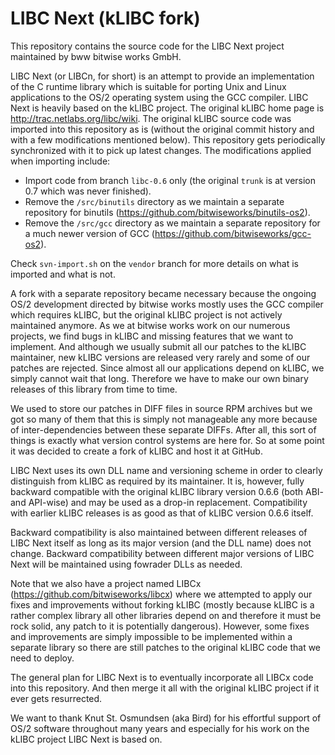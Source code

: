 # LIBC Next (kLIBC fork)

This repository contains the source code for the LIBC Next project maintained by bww bitwise works GmbH.

LIBC Next (or LIBCn, for short) is an attempt to provide an implementation of the C runtime library which is suitable for porting Unix and Linux applications to the OS/2 operating system using the GCC compiler. LIBC Next is heavily based on the kLIBC project. The original kLIBC home page is http://trac.netlabs.org/libc/wiki. The original kLIBC source code was imported into this repository as is (without the original commit history and with a few modifications mentioned below). This repository gets periodically synchronized with it to pick up latest changes. The modifications applied when importing include:

* Import code from branch `libc-0.6` only (the original `trunk` is at version 0.7 which was never finished).
* Remove the `/src/binutils` directory as we maintain a separate repository for binutils (https://github.com/bitwiseworks/binutils-os2).
* Remove the `/src/gcc` directory as we maintain a separate repository for a much newer version of GCC (https://github.com/bitwiseworks/gcc-os2).

Check `svn-import.sh` on the `vendor` branch for more details on what is imported and what is not.

A fork with a separate repository became necessary because the ongoing OS/2 development directed by bitwise works mostly uses the GCC compiler which requires kLIBC, but the original kLIBC project is not actively maintained anymore. As we at bitwise works work on our numerous projects, we find bugs in kLIBC and missing features that we want to implement. And although we usually submit all our patches to the kLIBC maintainer, new kLIBC versions are released very rarely and some of our patches are rejected. Since almost all our applications depend on kLIBC, we simply cannot wait that long. Therefore we have to make our own binary releases of this library from time to time.

We used to store our patches in DIFF files in source RPM archives but we got so many of them that this is simply not manageable any more because of inter-dependencies between these separate DIFFs. After all, this sort of things is exactly what version control systems are here for. So at some point it was decided to create a fork of kLIBC and host it at GitHub.

LIBC Next uses its own DLL name and versioning scheme in order to clearly distinguish from kLIBC as required by its maintainer. It is, however, fully backward compatible with the original kLIBC library version 0.6.6 (both ABI- and API-wise) and may be used as a drop-in replacement. Compatibility with earlier kLIBC releases is as good as that of kLIBC version 0.6.6 itself.

Backward compatibility is also maintained between different releases of LIBC Next itself as long as its major version (and the DLL name) does not change. Backward compatibility between different major versions of LIBC Next will be maintained using fowrader DLLs as needed.

Note that we also have a project named LIBCx (https://github.com/bitwiseworks/libcx) where we attempted to apply our fixes and improvements without forking kLIBC (mostly because kLIBC is a rather complex library all other libraries depend on and therefore it must be rock solid, any patch to it is potentially dangerous). However, some fixes and improvements are simply impossible to be implemented within a separate library so there are still patches to the original kLIBC code that we need to deploy.

The general plan for LIBC Next is to eventually incorporate all LIBCx code into this repository. And then merge it all with the original kLIBC project if it ever gets resurrected.

We want to thank Knut St. Osmundsen (aka Bird) for his effortful support of OS/2 software throughout many years and especially for his work on the kLIBC project LIBC Next is based on.
